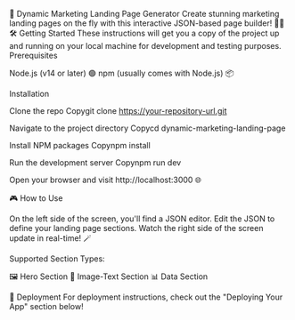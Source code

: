 🚀 Dynamic Marketing Landing Page Generator
Create stunning marketing landing pages on the fly with this interactive JSON-based page builder! 🎨✨
🛠 Getting Started
These instructions will get you a copy of the project up and running on your local machine for development and testing purposes.
Prerequisites

Node.js (v14 or later) 🟢
npm (usually comes with Node.js) 📦

Installation

Clone the repo
Copygit clone https://your-repository-url.git

Navigate to the project directory
Copycd dynamic-marketing-landing-page

Install NPM packages
Copynpm install

Run the development server
Copynpm run dev

Open your browser and visit http://localhost:3000 🌐

🎮 How to Use

On the left side of the screen, you'll find a JSON editor.
Edit the JSON to define your landing page sections.
Watch the right side of the screen update in real-time! 🪄

Supported Section Types:

🖼 Hero Section
📝 Image-Text Section
📊 Data Section

🚀 Deployment
For deployment instructions, check out the "Deploying Your App" section below!
